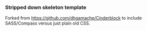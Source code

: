 ### Stripped down skeleton template
Forked from https://github.com/dhgamache/Cinderblock to include SASS/Compass versus just plain old CSS. 